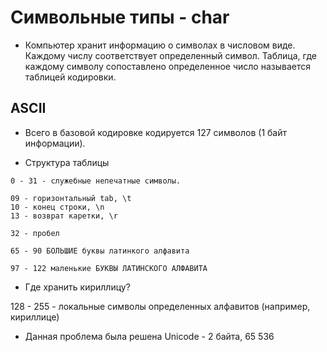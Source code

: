 # Символьные типы - char

* Компьютер хранит информацию о символах в числовом виде. Каждому числу соответствует определенный символ. Таблица, где каждому символу сопоставлено определенное число называется таблицей кодировки.

## ASCII

* Всего в базовой кодировке кодируется 127 символов (1 байт информации).

* Структура таблицы

```
0 - 31 - служебные непечатные символы.

09 - горизонтальный tab, \t
10 - конец строки, \n
13 - возврат каретки, \r

32 - пробел

65 - 90 БОЛЬШИЕ буквы латинкого алфавита

97 - 122 маленькие БУКВЫ ЛАТИНСКОГО АЛФАВИТА
```

* Где хранить кириллицу?

128 - 255 - локальные символы определенных алфавитов (например, кириллице)

* Данная проблема была решена Unicode - 2 байта, 65 536